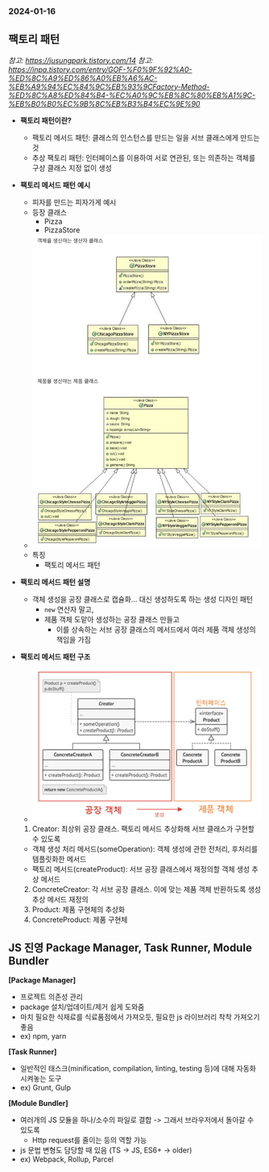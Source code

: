 ### 2024-01-16

## 팩토리 패턴
*참고: https://jusungpark.tistory.com/14*
*참고: https://inpa.tistory.com/entry/GOF-%F0%9F%92%A0-%ED%8C%A9%ED%86%A0%EB%A6%AC-%EB%A9%94%EC%84%9C%EB%93%9CFactory-Method-%ED%8C%A8%ED%84%B4-%EC%A0%9C%EB%8C%80%EB%A1%9C-%EB%B0%B0%EC%9B%8C%EB%B3%B4%EC%9E%90*
- **팩토리 패턴이란?**
  - 팩토리 메서드 패턴: 클래스의 인스턴스를 만드는 일을 서브 클래스에게 만드는 것
  - 추상 팩토리 패턴: 인터페이스를 이용하여 서로 연관된, 또는 의존하는 객체를 구상 클래스 지정 없이 생성

- **팩토리 메서드 패턴 예시**
  - 피자를 만드는 피자가게 예시
  - 등장 클래스 
    - Pizza
    - PizzaStore
  - ![](../images/2024-01-16-factory-method-pattern.png)
  - 특징
    - 팩토리 메서드 패턴

- **팩토리 메서드 패턴 설명**
  - 객체 생성을 공장 클래스로 캡슐화... 대신 생성하도록 하는 생성 디자인 패턴
    - `new` 연산자 말고, 
    - 제품 객체 도맡아 생성하는 공장 클래스 만들고
      - 이를 상속하는 서브 공장 클래스의 메서드에서 여러 제품 객체 생성의 책임을 가짐

- **팩토리 메서드 패턴 구조**
  - ![](../images/2024-01-16-fmp2.png)
  1. Creator: 최상위 공장 클래스. 팩토리 메서드 추상화해 서브 클래스가 구현할 수 있도록
    - 객체 생성 처리 메서드(someOperation): 객체 생성에 관한 전처리, 후처리를 템플릿화한 메서드
    - 팩토리 메서드(createProduct): 서브 공장 클래스에서 재정의할 객체 생성 추상 메서드
  2. ConcreteCreator: 각 서브 공장 클래스. 이에 맞는 제품 객체 반환하도록 생성 추상 메서드 재정의
  3. Product: 제품 구현체의 추상화
  4. ConcreteProduct: 제품 구현체

## JS 진영 Package Manager, Task Runner, Module Bundler
**[Package Manager]**  
- 프로젝트 의존성 관리
- package 설치/업데이트/제거 쉽게 도와줌
- 마치 필요한 식재료를 식료품점에서 가져오듯, 필요한 js 라이브러리 착착 가져오기 좋음
- ex) npm, yarn

**[Task Runner]**  
- 일반적인 태스크(minification, compilation, linting, testing 등)에 대해 자동화 시켜놓는 도구
- ex) Grunt, Gulp

**[Module Bundler]**  
- 여러개의 JS 모듈을 하나/소수의 파일로 결합 -> 그래서 브라우저에서 돌아갈 수 있도록
  - Http request를 줄이는 등의 역할 가능
- js 문법 변형도 담당할 때 있음 (TS -> JS, ES6+ -> older)
- ex) Webpack, Rollup, Parcel


